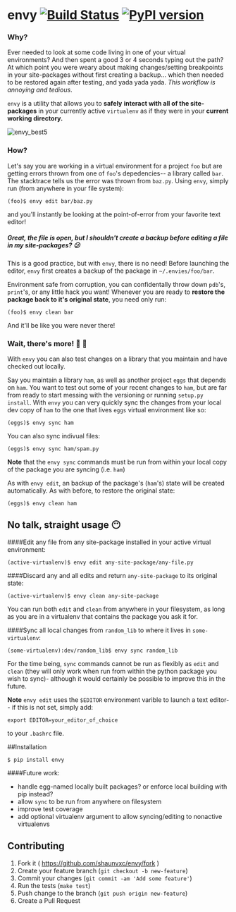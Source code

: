 # envy [![Build Status](https://travis-ci.org/shaunvxc/envy.svg?branch=master)](https://travis-ci.org/shaunvxc/envy) [![PyPI version](https://badge.fury.io/py/envy.svg)](https://badge.fury.io/py/envy)

### Why?

Ever needed to look at some code living in one of your virtual environments? And then spent a good 3 or 4 seconds typing out the path? At which point you were weary about making changes/setting breakpoints in your site-packages without first creating a backup... which then needed to be restored again after testing, and yada yada yada.  *This workflow is annoying and tedious*.

`envy` is a utility that allows you to ****safely**** **interact with all of the site-packages** in your currently active `virtualenv` as if they were in your **current working directory.**

![envy_best5](https://cloud.githubusercontent.com/assets/3979753/13486757/df564a3a-e0e1-11e5-9e48-666fb658f6f4.gif)

### How?
Let's say you are working in a virtual environment for a project `foo` but are getting errors thrown from one of `foo`'s depedencies-- a library called `bar`.  The stacktrace tells us the error was thrown from `baz.py`.  Using `envy`, simply run (from anywhere in your file system):

`(foo)$ envy edit bar/baz.py`

and you'll instantly be looking at the point-of-error from your favorite text editor!

##### Great, the file is open, but I shouldn't create a backup before editing a file in my site-packages? :confused:
This is a good practice, but with `envy`, there is no need!  Before launching the editor, `envy` first creates a backup of the package in `~/.envies/foo/bar`.   

Environment safe from corruption, you can confidentally throw down `pdb`'s, `print`'s, or any little hack you want!   Whenever you are ready to **restore the package back to it's original state**, you need only run:

`(foo)$ envy clean bar`

And it'll be like you were never there!

### Wait, there's more! :pig2: :egg:
With `envy` you can also test changes on a library that you maintain and have checked out locally. 

Say you maintain a library `ham`, as well as another project `eggs` that depends on `ham`.  You want to test out some of your recent changes to `ham`, but are far from ready to start messing with the versioning or running `setup.py install`. With `envy` you can very quickly sync the changes from your local dev copy of `ham` to the one that lives `eggs` virtual environment like so:

`(eggs)$ envy sync ham`

You can also sync indivual files:

`(eggs)$ envy sync ham/spam.py`

**Note** that the `envy sync` commands must be run from within your local copy of the package you are syncing (i.e. `ham`)

As with `envy edit`, an backup of the package's (`ham`'s) state will be created automatically.  As with before, to restore the original state:

`(eggs)$ envy clean ham`

## No talk, straight usage :no_mouth:

####Edit any file from any site-package installed in your active virtual environment:

`(active-virtualenv)$ envy edit any-site-package/any-file.py`

####Discard any and all edits and return `any-site-package` to its original state:

`(active-virtualenv)$ envy clean any-site-package`

You can run both `edit` and `clean` from anywhere in your filesystem, as long as you are in a virtualenv that contains the package you ask it for.

####Sync all local changes from `random_lib` to where it lives in `some-virtualenv`:

`(some-virtualenv):dev/random_lib$ envy sync random_lib`

For the time being, `sync` commands cannot be run as flexibly as `edit` and `clean` (they will only work when run from within the python package you wish to sync)- although it would certainly be possible to improve this in the future.

**Note**
`envy edit` uses the `$EDITOR` environment varible to launch a text editor-- if this is not set, simply add:

`export EDITOR=your_editor_of_choice`

to your `.bashrc` file.

##Installation

`$ pip install envy`

####Future work:
- handle egg-named locally built packages? or enforce local building with pip instead?
- allow `sync` to be run from anywhere on filesystem
- improve test coverage
- add optional virtualenv argument to allow syncing/editing to nonactive virtualenvs

## Contributing
1. Fork it ( https://github.com/shaunvxc/envy/fork )
1. Create your feature branch (`git checkout -b new-feature`)
1. Commit your changes (`git commit -am 'Add some feature'`)
1. Run the tests (`make test`)
1. Push change to the branch (`git push origin new-feature`)
1. Create a Pull Request



